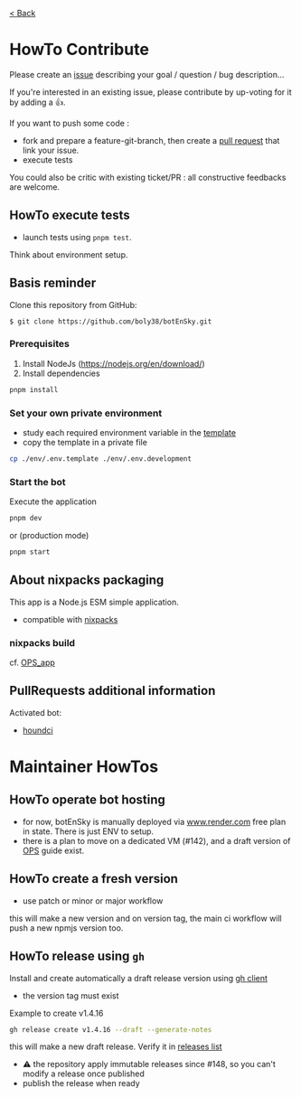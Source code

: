 [ < Back](../README.md)

# HowTo Contribute

Please create an [issue](https://github.com/boly38/botEnSky/issues) describing your goal / question / bug description...

If you're interested in an existing issue, please contribute by up-voting for it by adding a :+1:.

If you want to push some code :
- fork and prepare a feature-git-branch, then create a [pull request](https://github.com/boly38/botEnSky/pulls) that link your issue.
- execute tests

You could also be critic with existing ticket/PR : all constructive feedbacks are welcome.

## HowTo execute tests
* launch tests using `pnpm test`.

Think about environment setup.


## Basis reminder
Clone this repository from GitHub:

```
$ git clone https://github.com/boly38/botEnSky.git
```

### Prerequisites

1. Install NodeJs (https://nodejs.org/en/download/)
2. Install dependencies
```bash
pnpm install
```

### Set your own private environment

- study each required environment variable in the [template](../env/.env.template)
- copy the template in a private file
```bash 
cp ./env/.env.template ./env/.env.development
```

### Start the bot

Execute the application
```bash
pnpm dev
```
or (production mode)
```bash
pnpm start
```


## About nixpacks packaging

This app is a Node.js ESM simple application.

- compatible with [nixpacks](https://nixpacks.com/docs/getting-started)

### nixpacks build
cf. [OPS_app](../doc/OPS_app.md)


## PullRequests additional information
Activated bot:
- [houndci](https://houndci.com/)


# Maintainer HowTos

## HowTo operate bot hosting
- for now, botEnSky is manually deployed via www.render.com free plan in state. There is just ENV to setup.
- there is a plan to move on a dedicated VM (#142), and a draft version of [OPS](../doc/OPS.md) guide exist.


## HowTo create a fresh version
- use patch or minor or major workflow

this will make a new version and on version tag, the main ci workflow will push a new npmjs version too.

## HowTo release using `gh`

Install and create automatically a draft release version using [gh client](https://cli.github.com/)
- the version tag must exist

Example to create v1.4.16
```bash
gh release create v1.4.16 --draft --generate-notes
```
this will make a new draft release. Verify it in [releases list](https://github.com/boly38/botEnSky/releases)

- ⚠️ the repository apply immutable releases since #148, so you can't modify a release once published
- publish the release when ready